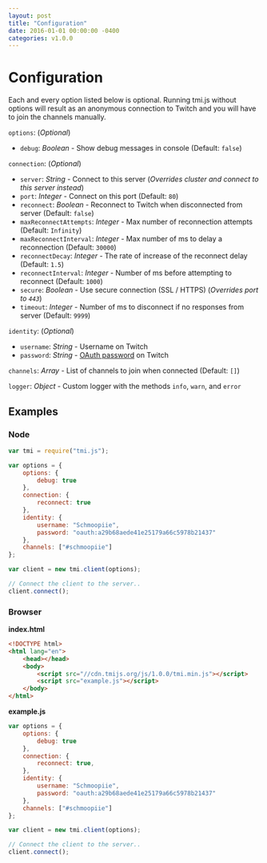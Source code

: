 ```yaml
---
layout: post
title: "Configuration"
date: 2016-01-01 00:00:00 -0400
categories: v1.0.0
---
```

# Configuration

Each and every option listed below is optional. Running tmi.js without options will result as an anonymous connection to Twitch and you will have to join the channels manually.

``options``: (_Optional_)

- ``debug``: _Boolean_ - Show debug messages in console (Default: ``false``)

``connection``: (_Optional_)

- ``server``: _String_ - Connect to this server (_Overrides cluster and connect to this server instead_)
- ``port``: _Integer_ - Connect on this port (Default: ``80``)
- ``reconnect``: _Boolean_ - Reconnect to Twitch when disconnected from server (Default: ``false``)
- ``maxReconnectAttempts``: _Integer_ - Max number of reconnection attempts (Default: ``Infinity``)
- ``maxReconnectInterval``: _Integer_ - Max number of ms to delay a reconnection (Default: ``30000``)
- ``reconnectDecay``: _Integer_ - The rate of increase of the reconnect delay (Default: ``1.5``)
- ``reconnectInterval``: _Integer_ - Number of ms before attempting to reconnect (Default: ``1000``)
- ``secure``: _Boolean_ - Use secure connection (SSL / HTTPS) (_Overrides port to ``443``_)
- ``timeout``: _Integer_ - Number of ms to disconnect if no responses from server (Default: ``9999``)

``identity``: (_Optional_)

- ``username``: _String_ - Username on Twitch
- ``password``: _String_ - [OAuth password](http://twitchapps.com/tmi/) on Twitch

``channels``: _Array_ - List of channels to join when connected (Default: ``[]``)

``logger``: _Object_ - Custom logger with the methods ``info``, ``warn``, and ``error``

## Examples

### Node

~~~ javascript
var tmi = require("tmi.js");

var options = {
    options: {
        debug: true
    },
    connection: {
        reconnect: true
    },
    identity: {
        username: "Schmoopiie",
        password: "oauth:a29b68aede41e25179a66c5978b21437"
    },
    channels: ["#schmoopiie"]
};

var client = new tmi.client(options);

// Connect the client to the server..
client.connect();
~~~

### Browser
**index.html**

~~~ html
<!DOCTYPE html>
<html lang="en">
	<head></head>
	<body>
        <script src="//cdn.tmijs.org/js/1.0.0/tmi.min.js"></script>
        <script src="example.js"></script>
	</body>
</html>
~~~
**example.js**

~~~ javascript
var options = {
    options: {
        debug: true
    },
    connection: {
        reconnect: true,
    },
    identity: {
        username: "Schmoopiie",
        password: "oauth:a29b68aede41e25179a66c5978b21437"
    },
    channels: ["#schmoopiie"]
};

var client = new tmi.client(options);

// Connect the client to the server..
client.connect();
~~~

